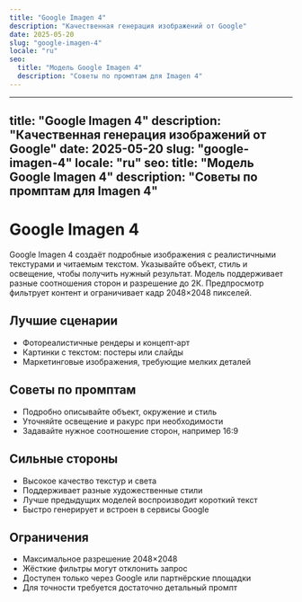 ```yaml
---
title: "Google Imagen 4"
description: "Качественная генерация изображений от Google"
date: 2025-05-20
slug: "google-imagen-4"
locale: "ru"
seo:
  title: "Модель Google Imagen 4"
  description: "Советы по промптам для Imagen 4"
---
```


---
title: "Google Imagen 4"
description: "Качественная генерация изображений от Google"
date: 2025-05-20
slug: "google-imagen-4"
locale: "ru"
seo:
  title: "Модель Google Imagen 4"
  description: "Советы по промптам для Imagen 4"
---

# Google Imagen 4

Google Imagen 4 создаёт подробные изображения с реалистичными текстурами и
читаемым текстом. Указывайте объект, стиль и освещение, чтобы получить нужный
результат. Модель поддерживает разные соотношения сторон и разрешение до 2К.
Предпросмотр фильтрует контент и ограничивает кадр 2048×2048 пикселей.

## Лучшие сценарии
- Фотореалистичные рендеры и концепт‑арт
- Картинки с текстом: постеры или слайды
- Маркетинговые изображения, требующие мелких деталей

## Советы по промптам
- Подробно описывайте объект, окружение и стиль
- Уточняйте освещение и ракурс при необходимости
- Задавайте нужное соотношение сторон, например 16:9

## Сильные стороны
- Высокое качество текстур и света
- Поддерживает разные художественные стили
- Лучше предыдущих моделей воспроизводит короткий текст
- Быстро генерирует и встроен в сервисы Google

## Ограничения
- Максимальное разрешение 2048×2048
- Жёсткие фильтры могут отклонить запрос
- Доступен только через Google или партнёрские площадки
- Для точности требуется достаточно детальный промпт
